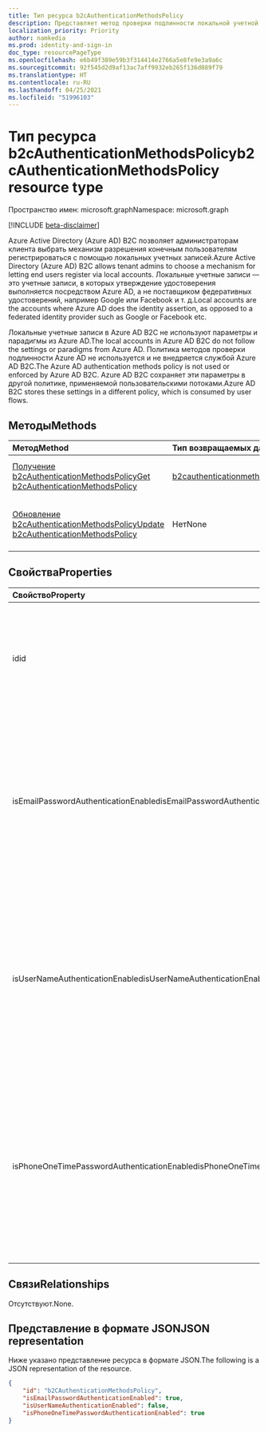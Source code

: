 ```yaml
---
title: Тип ресурса b2cAuthenticationMethodsPolicy
description: Представляет метод проверки подлинности локальной учетной записи, зарегистрированный для пользователя, настроенного в клиенте Azure Active Directory (Azure AD) B2C.
localization_priority: Priority
author: namkedia
ms.prod: identity-and-sign-in
doc_type: resourcePageType
ms.openlocfilehash: e6b49f389e59b3f314414e2766a5e8fe9e3a9a6c
ms.sourcegitcommit: 92f545d2d9af13ac7aff9932eb265f136d089f79
ms.translationtype: HT
ms.contentlocale: ru-RU
ms.lasthandoff: 04/25/2021
ms.locfileid: "51996103"
---
```

# <a name="b2cauthenticationmethodspolicy-resource-type"></a><span data-ttu-id="e8fde-103">Тип ресурса b2cAuthenticationMethodsPolicy</span><span class="sxs-lookup"><span data-stu-id="e8fde-103">b2cAuthenticationMethodsPolicy resource type</span></span>

<span data-ttu-id="e8fde-104">Пространство имен: microsoft.graph</span><span class="sxs-lookup"><span data-stu-id="e8fde-104">Namespace: microsoft.graph</span></span>

[!INCLUDE [beta-disclaimer](../../includes/beta-disclaimer.md)]

<span data-ttu-id="e8fde-105">Azure Active Directory (Azure AD) B2C позволяет администраторам клиента выбрать механизм разрешения конечным пользователям регистрироваться с помощью локальных учетных записей.</span><span class="sxs-lookup"><span data-stu-id="e8fde-105">Azure Active Directory (Azure AD) B2C allows tenant admins to choose a mechanism for letting end users register via local accounts.</span></span> <span data-ttu-id="e8fde-106">Локальные учетные записи — это учетные записи, в которых утверждение удостоверения выполняется посредством Azure AD, а не поставщиком федеративных удостоверений, например Google или Facebook и т. д.</span><span class="sxs-lookup"><span data-stu-id="e8fde-106">Local accounts are the accounts where Azure AD does the identity assertion, as opposed to a federated identity provider such as Google or Facebook etc.</span></span>

<span data-ttu-id="e8fde-107">Локальные учетные записи в Azure AD B2C не используют параметры и парадигмы из Azure AD.</span><span class="sxs-lookup"><span data-stu-id="e8fde-107">The local accounts in Azure AD B2C do not follow the settings or paradigms from Azure AD.</span></span> <span data-ttu-id="e8fde-108">Политика методов проверки подлинности Azure AD не используется и не внедряется службой Azure AD B2C.</span><span class="sxs-lookup"><span data-stu-id="e8fde-108">The Azure AD authentication methods policy is not used or enforced by Azure AD B2C.</span></span> <span data-ttu-id="e8fde-109">Azure AD B2C сохраняет эти параметры в другой политике, применяемой пользовательскими потоками.</span><span class="sxs-lookup"><span data-stu-id="e8fde-109">Azure AD B2C stores these settings in a different policy, which is consumed by user flows.</span></span>

## <a name="methods"></a><span data-ttu-id="e8fde-110">Методы</span><span class="sxs-lookup"><span data-stu-id="e8fde-110">Methods</span></span>

| <span data-ttu-id="e8fde-111">Метод</span><span class="sxs-lookup"><span data-stu-id="e8fde-111">Method</span></span>       | <span data-ttu-id="e8fde-112">Тип возвращаемых данных</span><span class="sxs-lookup"><span data-stu-id="e8fde-112">Return type</span></span> | <span data-ttu-id="e8fde-113">Описание</span><span class="sxs-lookup"><span data-stu-id="e8fde-113">Description</span></span> |
|:-------------|:------------|:------------|
| [<span data-ttu-id="e8fde-114">Получение b2cAuthenticationMethodsPolicy</span><span class="sxs-lookup"><span data-stu-id="e8fde-114">Get b2cAuthenticationMethodsPolicy</span></span>](../api/b2cauthenticationmethodspolicy-get.md) | [<span data-ttu-id="e8fde-115">b2cauthenticationmethodspolicy</span><span class="sxs-lookup"><span data-stu-id="e8fde-115">b2cauthenticationmethodspolicy</span></span>](b2cauthenticationmethodspolicy.md) | <span data-ttu-id="e8fde-116">Чтение свойств объекта **b2cauthenticationmethodspolicy**.</span><span class="sxs-lookup"><span data-stu-id="e8fde-116">Read the properties of a **b2cauthenticationmethodspolicy** object.</span></span> |
| [<span data-ttu-id="e8fde-117">Обновление b2cAuthenticationMethodsPolicy</span><span class="sxs-lookup"><span data-stu-id="e8fde-117">Update b2cAuthenticationMethodsPolicy</span></span>](../api/b2cauthenticationmethodspolicy-update.md) | <span data-ttu-id="e8fde-118">Нет</span><span class="sxs-lookup"><span data-stu-id="e8fde-118">None</span></span> | <span data-ttu-id="e8fde-119">Обновление свойств объекта **b2cauthenticationmethodspolicy**.</span><span class="sxs-lookup"><span data-stu-id="e8fde-119">Update the properties of a **b2cauthenticationmethodspolicy** objects.</span></span> |

## <a name="properties"></a><span data-ttu-id="e8fde-120">Свойства</span><span class="sxs-lookup"><span data-stu-id="e8fde-120">Properties</span></span>

| <span data-ttu-id="e8fde-121">Свойство</span><span class="sxs-lookup"><span data-stu-id="e8fde-121">Property</span></span>     | <span data-ttu-id="e8fde-122">Тип</span><span class="sxs-lookup"><span data-stu-id="e8fde-122">Type</span></span>        | <span data-ttu-id="e8fde-123">Описание</span><span class="sxs-lookup"><span data-stu-id="e8fde-123">Description</span></span> |
|:-------------|:------------|:------------|
|<span data-ttu-id="e8fde-124">id</span><span class="sxs-lookup"><span data-stu-id="e8fde-124">id</span></span>|<span data-ttu-id="e8fde-125">String</span><span class="sxs-lookup"><span data-stu-id="e8fde-125">String</span></span>|<span data-ttu-id="e8fde-126">Идентификатор политики методов проверки подлинности B2C.</span><span class="sxs-lookup"><span data-stu-id="e8fde-126">The id of the B2C authentication methods policy.</span></span> <span data-ttu-id="e8fde-127">Это свойство только для чтения и ключ.</span><span class="sxs-lookup"><span data-stu-id="e8fde-127">This is a read only property and the key.</span></span>|
|<span data-ttu-id="e8fde-128">isEmailPasswordAuthenticationEnabled</span><span class="sxs-lookup"><span data-stu-id="e8fde-128">isEmailPasswordAuthenticationEnabled</span></span>|<span data-ttu-id="e8fde-129">Логическое</span><span class="sxs-lookup"><span data-stu-id="e8fde-129">Boolean</span></span>|<span data-ttu-id="e8fde-130">Администратор клиента может настраивать локальные учетные записи, используя электронную почту, если включен метод проверки подлинности электронной почты и пароля.</span><span class="sxs-lookup"><span data-stu-id="e8fde-130">The tenant admin can configure local accounts using email if the email and password authentication method is enabled.</span></span>|
|<span data-ttu-id="e8fde-131">isUserNameAuthenticationEnabled</span><span class="sxs-lookup"><span data-stu-id="e8fde-131">isUserNameAuthenticationEnabled</span></span>|<span data-ttu-id="e8fde-132">Логическое</span><span class="sxs-lookup"><span data-stu-id="e8fde-132">Boolean</span></span>|<span data-ttu-id="e8fde-133">Администратор клиента может настраивать локальные учетные записи, используя имя пользователя, если включен метод проверки подлинности электронной почты и пароля.</span><span class="sxs-lookup"><span data-stu-id="e8fde-133">The tenant admin can configure local accounts using username if the username and password authentication method is enabled.</span></span>|
|<span data-ttu-id="e8fde-134">isPhoneOneTimePasswordAuthenticationEnabled</span><span class="sxs-lookup"><span data-stu-id="e8fde-134">isPhoneOneTimePasswordAuthenticationEnabled</span></span>|<span data-ttu-id="e8fde-135">Логический</span><span class="sxs-lookup"><span data-stu-id="e8fde-135">Boolean</span></span>|<span data-ttu-id="e8fde-136">Администратор клиента может настраивать локальные учетные записи, используя номер телефона, если включен метод проверки подлинности по номеру телефона и одноразовому паролю.</span><span class="sxs-lookup"><span data-stu-id="e8fde-136">The tenant admin can configure local accounts using phone number if the phone number and one-time password authentication method is enabled.</span></span>|

## <a name="relationships"></a><span data-ttu-id="e8fde-137">Связи</span><span class="sxs-lookup"><span data-stu-id="e8fde-137">Relationships</span></span>

<span data-ttu-id="e8fde-138">Отсутствуют.</span><span class="sxs-lookup"><span data-stu-id="e8fde-138">None.</span></span>

## <a name="json-representation"></a><span data-ttu-id="e8fde-139">Представление в формате JSON</span><span class="sxs-lookup"><span data-stu-id="e8fde-139">JSON representation</span></span>

<span data-ttu-id="e8fde-140">Ниже указано представление ресурса в формате JSON.</span><span class="sxs-lookup"><span data-stu-id="e8fde-140">The following is a JSON representation of the resource.</span></span>

<!-- {
  "blockType": "resource",
  "optionalProperties": [

  ],
  "@odata.type": "microsoft.graph.b2cAuthenticationMethodsPolicy",
  "keyProperty": "id"
}-->

```json
{
    "id": "b2CAuthenticationMethodsPolicy",
    "isEmailPasswordAuthenticationEnabled": true,
    "isUserNameAuthenticationEnabled": false,
    "isPhoneOneTimePasswordAuthenticationEnabled": true
}
```

<!-- uuid: 16cd6b66-4b1a-43a1-adaf-3a886856ed98
2019-02-04 14:57:30 UTC -->
<!-- {
  "type": "#page.annotation",
  "description": "b2cAuthenticationMethodsPolicy resource",
  "keywords": "",
  "section": "documentation",
  "tocPath": ""
}-->
